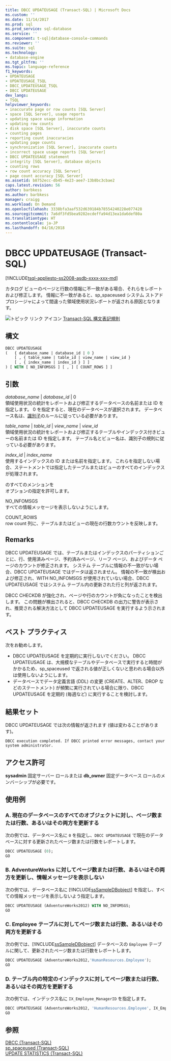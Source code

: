 ```yaml
---
title: DBCC UPDATEUSAGE (Transact-SQL) | Microsoft Docs
ms.custom: ''
ms.date: 11/14/2017
ms.prod: sql
ms.prod_service: sql-database
ms.service: ''
ms.component: t-sql|database-console-commands
ms.reviewer: ''
ms.suite: sql
ms.technology:
- database-engine
ms.tgt_pltfrm: ''
ms.topic: language-reference
f1_keywords:
- UPDATEUSAGE
- UPDATEUSAGE_TSQL
- DBCC_UPDATEUSAGE_TSQL
- DBCC UPDATEUSAGE
dev_langs:
- TSQL
helpviewer_keywords:
- inaccurate page or row counts [SQL Server]
- space [SQL Server], usage reports
- updating space usage information
- updating row counts
- disk space [SQL Server], inaccurate counts
- counting pages
- reporting count inaccuracies
- updating page counts
- synchronization [SQL Server], inaccurate counts
- incorrect space usage reports [SQL Server]
- DBCC UPDATEUSAGE statement
- integrity [SQL Server], database objects
- counting rows
- row count accuracy [SQL Server]
- page count accuracy [SQL Server]
ms.assetid: b8752ecc-db45-4e23-aee7-13b8bc3cbae2
caps.latest.revision: 56
author: barbkess
ms.author: barbkess
manager: craigg
ms.workload: On Demand
ms.openlocfilehash: 3338bfa3aaf532d639184b78554240228e077428
ms.sourcegitcommit: 7a6df3fd5bea9282ecdeffa94d13ea1da6def80a
ms.translationtype: HT
ms.contentlocale: ja-JP
ms.lasthandoff: 04/16/2018
---
```

# <a name="dbcc-updateusage-transact-sql"></a>DBCC UPDATEUSAGE (Transact-SQL)
[!INCLUDE[tsql-appliesto-ss2008-asdb-xxxx-xxx-md](../../includes/tsql-appliesto-ss2008-asdb-xxxx-xxx-md.md)]

カタログ ビューのページと行数の情報に不一致がある場合、それらをレポートおよび修正します。 情報に不一致があると、sp_spaceused システム ストアド プロシージャによって間違った領域使用状況レポートが返される原因となります。
  
![トピック リンク アイコン](../../database-engine/configure-windows/media/topic-link.gif "トピック リンク アイコン") [Transact-SQL 構文表記規則](../../t-sql/language-elements/transact-sql-syntax-conventions-transact-sql.md)
  
## <a name="syntax"></a>構文  
  
```sql
DBCC UPDATEUSAGE   
(   { database_name | database_id | 0 }   
    [ , { table_name | table_id | view_name | view_id }   
    [ , { index_name | index_id } ] ]   
) [ WITH [ NO_INFOMSGS ] [ , ] [ COUNT_ROWS ] ]   
```  
  
## <a name="arguments"></a>引数  
*database_name* | *database_id* | 0  
領域使用状況の統計をレポートおよび修正するデータベースの名前または ID を指定します。 0 を指定すると、現在のデータベースが選択されます。 データベース名は、[識別子](../../relational-databases/databases/database-identifiers.md)のルールに従っている必要があります。  
  
*table_name* | *table_id* | *view_name* | *view_id*  
領域使用状況の統計をレポートおよび修正するテーブルやインデックス付きビューの名前または ID を指定します。 テーブル名とビュー名は、識別子の規則に従っている必要があります。  
  
*index_id* | *index_name*  
使用するインデックスの ID または名前を指定します。 これらを指定しない場合、ステートメントでは指定したテーブルまたはビューのすべてのインデックスが処理されます。  
  
のすべてのメンションを  
オプションの指定を許可します。  
  
NO_INFOMSGS  
すべての情報メッセージを表示しないようにします。  
  
COUNT_ROWS  
row count 列に、テーブルまたはビューの現在の行数カウントを反映します。  
  
## <a name="remarks"></a>Remarks  
DBCC UPDATEUSAGE では、テーブルまたはインデックスのパーティションごとに、行、使用済みページ、予約済みページ、リーフ ページ、およびデータ ページのカウントが修正されます。 システム テーブルに情報の不一致がない場合、DBCC UPDATEUSAGE ではデータは返されません。 情報の不一致が検出および修正され、WITH NO_INFOMSGS が使用されていない場合、DBCC UPDATEUSAGE ではシステム テーブル内の更新された行と列が返されます。
  
DBCC CHECKDB が強化され、ページや行のカウントが負になったことを検出します。 この問題が検出されると、DBCC CHECKDB の出力に警告が表示され、推奨される解決方法として DBCC UPDATEUSAGE を実行するよう示されます。
  
## <a name="best-practices"></a>ベスト プラクティス  
次をお勧めします。
-   DBCC UPDATEUSAGE を定期的に実行しないでください。 DBCC UPDATEUSAGE は、大規模なテーブルやデータベースで実行すると時間がかかるため、sp_spaceused で返される値が正しくないと思われる場合以外は使用しないようにします。
-   データベースでデータ定義言語 (DDL) の変更 (CREATE、ALTER、DROP などのステートメント) が頻繁に実行されている場合に限り、DBCC UPDATEUSAGE を定期的 (毎週など) に実行することを検討します。  
  
## <a name="result-sets"></a>結果セット  
DBCC UPDATEUSAGE では次の情報が返されます (値は変わることがあります)。
  
`DBCC execution completed. If DBCC printed error messages, contact your system administrator.`
  
## <a name="permissions"></a>アクセス許可  
**sysadmin** 固定サーバー ロールまたは **db_owner** 固定データベース ロールのメンバーシップが必要です。
  
## <a name="examples"></a>使用例  
  
### <a name="a-updating-page-or-row-counts-or-both-for-all-objects-in-the-current-database"></a>A. 現在のデータベースのすべてのオブジェクトに対し、ページ数または行数、あるいはその両方を更新する  
次の例では、データベース名に `0` を指定し、`DBCC UPDATEUSAGE` で現在のデータベースに対する更新されたページ数または行数をレポートします。
  
```sql
DBCC UPDATEUSAGE (0);  
GO  
```  
  
### <a name="b-updating-page-or-row-counts-or-both-for-adventureworks-and-suppressing-informational-messages"></a>B. AdventureWorks に対してページ数または行数、あるいはその両方を更新し、情報メッセージを表示しない  
次の例では、データベース名に [!INCLUDE[ssSampleDBobject](../../includes/sssampledbobject-md.md)] を指定し、すべての情報メッセージを表示しないよう指定します。
  
```sql
DBCC UPDATEUSAGE (AdventureWorks2012) WITH NO_INFOMSGS;   
GO  
```  
  
### <a name="c-updating-page-or-row-counts-or-both-for-the-employee-table"></a>C. Employee テーブルに対してページ数または行数、あるいはその両方を更新する  
次の例では、[!INCLUDE[ssSampleDBobject](../../includes/sssampledbobject-md.md)] データベースの `Employee` テーブルに関して、更新されたページ数または行数をレポートします。
  
```sql
DBCC UPDATEUSAGE (AdventureWorks2012,'HumanResources.Employee');  
GO  
```  
  
### <a name="d-updating-page-or-row-counts-or-both-for-a-specific-index-in-a-table"></a>D. テーブル内の特定のインデックスに対してページ数または行数、あるいはその両方を更新する  
 次の例では、インデックス名に `IX_Employee_ManagerID` を指定します。  
  
```sql
DBCC UPDATEUSAGE (AdventureWorks2012, 'HumanResources.Employee', IX_Employee_OrganizationLevel_OrganizationNode);  
GO  
```  
  
## <a name="see-also"></a>参照  
[DBCC &#40;Transact-SQL&#41;](../../t-sql/database-console-commands/dbcc-transact-sql.md)  
[sp_spaceused &#40;Transact-SQL&#41;](../../relational-databases/system-stored-procedures/sp-spaceused-transact-sql.md)  
[UPDATE STATISTICS &#40;Transact-SQL&#41;](../../t-sql/statements/update-statistics-transact-sql.md)
  
  
